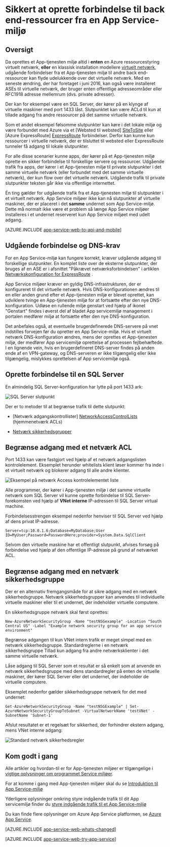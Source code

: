 <properties 
    pageTitle="Sikkert at oprette forbindelse til back end-ressourcer fra en App Service-miljø" 
    description="Få mere at vide om, hvordan du sikkert oprette forbindelse til back end-ressourcer fra et App Service-miljø." 
    services="app-service" 
    documentationCenter="" 
    authors="stefsch" 
    manager="wpickett" 
    editor=""/>

<tags 
    ms.service="app-service" 
    ms.workload="na" 
    ms.tgt_pltfrm="na" 
    ms.devlang="na" 
    ms.topic="article" 
    ms.date="10/04/2016" 
    ms.author="stefsch"/>   

# <a name="securely-connecting-to-backend-resources-from-an-app-service-environment"></a>Sikkert at oprette forbindelse til back end-ressourcer fra en App Service-miljø #

## <a name="overview"></a>Oversigt ##
Da oprettes et App-tjenesten miljø altid i **enten** en Azure ressourcestyring virtuelt netværk, **eller** en klassisk installation modellere [virtuelt netværk][virtualnetwork], udgående forbindelser fra et App-tjenesten miljø til andre back end-ressourcer kan flyde udelukkende over det virtuelle netværk.  Med en seneste ændring, der har foretaget i juni 2016, kan også være installeret ASEs til virtuelle netværk, der bruger enten offentlige adresseområder eller RFC1918 adresse mellemrum (dvs. private adresser).  

Der kan for eksempel være en SQL Server, der kører på en klynge af virtuelle maskiner med port 1433 låst.  Slutpunktet kan være ACLd til kun at tillade adgang fra andre ressourcer på det samme virtuelle netværk.  

Som et andet eksempel følsomme slutpunkter kan køre i det lokale miljø og være forbundet med Azure via et [Websted til websted] [ SiteToSite] eller [Azure ExpressRoute] [ ExpressRoute] forbindelser.  Derfor kan kunne kun ressourcer i virtuelle netværk, der er tilsluttet til websted eller ExpressRoute tunneler få adgang til lokale slutpunkter.

For alle disse scenarier kunne apps, der kører på et App-tjenesten miljø oprette en sikker forbindelse til forskellige servere og ressourcer.  Udgående trafik fra apps, der kører i et App-tjenesten miljø til private slutpunkter i det samme virtuelle netværk (eller forbundet med det samme virtuelle netværk), der kun flow over det virtuelle netværk.  Udgående trafik til private slutpunkter teksten går ikke via offentlige internettet.

Én ting gælder for udgående trafik fra et App-tjenesten miljø til slutpunkter i et virtuelt netværk.  App Service miljøer ikke kan nå slutpunkter af virtuelle maskiner, der er placeret i det **samme** undernet som App Service-miljø.  Dette må normalt ikke være et problem så længe App Service miljøer installeres i et undernet reserveret kun App Service miljøet med udelt adgang.

[AZURE.INCLUDE [app-service-web-to-api-and-mobile](../../includes/app-service-web-to-api-and-mobile.md)] 

## <a name="outbound-connectivity-and-dns-requirements"></a>Udgående forbindelse og DNS-krav ##
For en App Service-miljø kan fungere korrekt, kræver udgående adgang til forskellige slutpunkter. En komplet liste over de eksterne slutpunkter, der bruges af en ASE er i afsnittet "Påkrævet netværksforbindelsen" i artiklen [Netværkskonfiguration for ExpressRoute](app-service-app-service-environment-network-configuration-expressroute.md#required-network-connectivity) .

App Service miljøer kræver en gyldig DNS-infrastrukturen, der er konfigureret til det virtuelle netværk.  Hvis DNS-konfigurationen ændres til en eller anden grund efter et App-tjenesten miljø er blevet oprettet, kan udviklere tvinge en App-tjenesten miljø for at fortsætte efter den nye DNS-konfiguration.  Udløse en rullende miljø genstart ved hjælp af ikonet "Genstart" findes i øverst del af bladet App servicemiljø management i portalen medfører miljø at fortsætte efter den nye DNS-konfiguration.

Det anbefales også, at eventuelle brugerdefinerede DNS-servere på vnet indstilles forvejen før du opretter en App Service-miljø.  Hvis et virtuelt netværk DNS-konfiguration ændres, mens der oprettes et App-tjenesten miljø, der medfører App servicemiljø oprettelse af processen fejlbehæftede.  I en lignende vein, hvis en brugerdefineret DNS-server findes på anden ende af en VPN-gateway, og DNS-serveren er ikke tilgængelig eller ikke tilgængelig, mislykkes oprettelsen af App servicemiljø også.

## <a name="connecting-to-a-sql-server"></a>Oprette forbindelse til en SQL Server
En almindelig SQL Server-konfiguration har lytte på port 1433 ark:

![SQL Server slutpunkt][SqlServerEndpoint]

Der er to metoder til at begrænse trafik til dette slutpunkt:


- [Netværk adgangskontrollister] [ NetworkAccessControlLists] (hjemmenetværk ACLs)

- [Netværk sikkerhedsgrupper][NetworkSecurityGroups]


## <a name="restricting-access-with-a-network-acl"></a>Begrænse adgang med et netværk ACL

Port 1433 kan være fastgjort ved hjælp af et netværk adgangslisten kontrolelement.  Eksemplet herunder whitelists klient løser kommer fra inde i et virtuelt netværk og blokerer adgang til alle andre klienter.

![Eksempel på netværk Access kontrolelementet liste][NetworkAccessControlListExample]

Alle programmer, der kører i App-tjenesten miljø i det samme virtuelle netværk som SQL Server vil kunne oprette forbindelse til SQL Server-forekomsten ved hjælp af **VNet interne** IP-adressen til SQL Server virtual machine.  

Forbindelsesstrengen eksempel nedenfor henviser til SQL Server ved hjælp af dens privat IP-adresse.

    Server=tcp:10.0.1.6;Database=MyDatabase;User ID=MyUser;Password=PasswordHere;provider=System.Data.SqlClient

Selvom den virtuelle maskine har et offentligt slutpunkt, afvises forsøg på forbindelse ved hjælp af den offentlige IP-adresse på grund af netværket ACL. 

## <a name="restricting-access-with-a-network-security-group"></a>Begrænse adgang med en netværk sikkerhedsgruppe
Der er en alternativ fremgangsmåde for at sikre adgang med en netværk sikkerhedsgruppe.  Netværk sikkerhedsgrupper kan anvendes til individuelle virtuelle maskiner eller til et undernet, der indeholder virtuelle computere.

En sikkerhedsgruppe netværk skal først oprettes:

    New-AzureNetworkSecurityGroup -Name "testNSGexample" -Location "South Central US" -Label "Example network security group for an app service environment"

Begrænse adgangen til kun VNet intern trafik er meget simpel med en netværk sikkerhedsgruppe.  Standardreglerne i en netværk sikkerhedsgruppe Tillad kun adgang fra andre netværksklienter i det samme virtuelle netværk.

Låse adgang til SQL Server som et resultat er så enkelt som at anvende en netværk sikkerhedsgruppe med dens standardregler på enten de virtuelle maskiner, der kører SQL Server eller det undernet, der indeholder de virtuelle computere.

Eksemplet nedenfor gælder sikkerhedsgruppe netværk for det med undernet:

    Get-AzureNetworkSecurityGroup -Name "testNSGExample" | Set-AzureNetworkSecurityGroupToSubnet -VirtualNetworkName 'testVNet' -SubnetName 'Subnet-1'
    
Afslut resultatet er et regelsæt for sikkerhed, der forhindrer ekstern adgang, mens VNet interne adgang:

![Standard netværk sikkerhedsregler][DefaultNetworkSecurityRules]


## <a name="getting-started"></a>Kom godt i gang
Alle artikler og hvordan-til er for App-tjenesten miljøer er tilgængelige i [vigtige oplysninger om programmet Service miljøer](../app-service/app-service-app-service-environments-readme.md).

For at komme i gang med App-tjenesten miljøer skal du se [Introduktion til App Service-miljø][IntroToAppServiceEnvironment]

Yderligere oplysninger omkring styre indgående trafik til dit App servicemiljø finder du [styre indgående trafik til et App Service-miljø][ControlInboundASE]

Du kan finde flere oplysninger om Azure App Service platformen, se [Azure App Service][AzureAppService].

[AZURE.INCLUDE [app-service-web-whats-changed](../../includes/app-service-web-whats-changed.md)]

[AZURE.INCLUDE [app-service-web-try-app-service](../../includes/app-service-web-try-app-service.md)]
 

<!-- LINKS -->
[virtualnetwork]: https://azure.microsoft.com/documentation/articles/virtual-networks-faq/
[ControlInboundTraffic]:  http://azure.microsoft.com/documentation/articles/app-service-app-service-environment-control-inbound-traffic/
[SiteToSite]: https://azure.microsoft.com/documentation/articles/vpn-gateway-site-to-site-create/
[ExpressRoute]: http://azure.microsoft.com/services/expressroute/
[NetworkAccessControlLists]: https://azure.microsoft.com/documentation/articles/virtual-networks-acl/
[NetworkSecurityGroups]: https://azure.microsoft.com/documentation/articles/virtual-networks-nsg/
[IntroToAppServiceEnvironment]:  http://azure.microsoft.com/documentation/articles/app-service-app-service-environment-intro/
[AzureAppService]: http://azure.microsoft.com/documentation/articles/app-service-value-prop-what-is/ 
[ControlInboundASE]:  http://azure.microsoft.com/documentation/articles/app-service-app-service-environment-control-inbound-traffic/ 

<!-- IMAGES -->
[SqlServerEndpoint]: ./media/app-service-app-service-environment-securely-connecting-to-backend-resources/SqlServerEndpoint01.png
[NetworkAccessControlListExample]: ./media/app-service-app-service-environment-securely-connecting-to-backend-resources/NetworkAcl01.png
[DefaultNetworkSecurityRules]: ./media/app-service-app-service-environment-securely-connecting-to-backend-resources/DefaultNetworkSecurityRules01.png 
